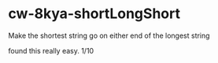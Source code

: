# cw-8kya-shortLongShort
 Make the shortest string go on either end of the longest string


found this really easy. 1/10